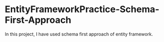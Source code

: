 # EntityFrameworkPractice-Schema-First-Approach

In this project, I have used schema first approach of entity framework.
